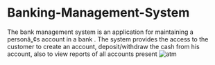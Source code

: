 # Banking-Management-System
The bank management system is an application for maintaining a personâ„¢s account in a bank . The system provides the access to the customer to create an account, deposit/withdraw the cash from his account, also to view reports of all accounts present
![atm](https://user-images.githubusercontent.com/60054130/111871038-213ea300-89ae-11eb-867f-a67a0b0d5f7a.jpg)
